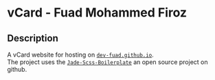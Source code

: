 # vCard - Fuad Mohammed Firoz

## Description
A vCard website for hosting on [`dev-fuad.github.io`](http://dev-fuad.github.io/).   
The project uses the [`Jade-Scss-Boilerplate`](http://dev-fuad.github.io/Jade-SCSS-Boilerplate) an open source project on github.